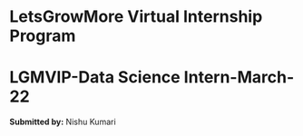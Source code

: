 # LetsGrowMore Virtual Internship Program 
# LGMVIP-Data Science Intern-March-22

**Submitted by:**
Nishu Kumari
